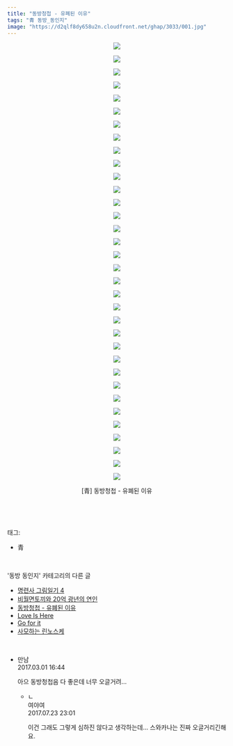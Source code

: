```yaml
---
title: "동방청첩 - 유폐된 이유"
tags: "青 동방_동인지"
image: "https://d2qlf8dy658u2n.cloudfront.net/ghap/3033/001.jpg"
---
```

<div class="article">
<p style="text-align: center; clear: none; float: none;"><img src="{{ site.imgserver12 }}/ghap/3033/001.jpg"/></p>
<p style="text-align: center; clear: none; float: none;"><img src="{{ site.imgserver12 }}/ghap/3033/002.jpg"/></p>
<p style="text-align: center; clear: none; float: none;"><img src="{{ site.imgserver12 }}/ghap/3033/003.jpg"/></p>
<p style="text-align: center; clear: none; float: none;"><img src="{{ site.imgserver12 }}/ghap/3033/004.jpg"/></p>
<p style="text-align: center; clear: none; float: none;"><img src="{{ site.imgserver12 }}/ghap/3033/005.jpg"/></p>
<p style="text-align: center; clear: none; float: none;"><img src="{{ site.imgserver12 }}/ghap/3033/006.jpg"/></p>
<p style="text-align: center; clear: none; float: none;"><img src="{{ site.imgserver12 }}/ghap/3033/007.jpg"/></p>
<p style="text-align: center; clear: none; float: none;"><img src="{{ site.imgserver12 }}/ghap/3033/008.jpg"/></p>
<p style="text-align: center; clear: none; float: none;"><img src="{{ site.imgserver12 }}/ghap/3033/009.jpg"/></p>
<p style="text-align: center; clear: none; float: none;"><img src="{{ site.imgserver12 }}/ghap/3033/010.jpg"/></p>
<p style="text-align: center; clear: none; float: none;"><img src="{{ site.imgserver12 }}/ghap/3033/011.jpg"/></p>
<p style="text-align: center; clear: none; float: none;"><img src="{{ site.imgserver12 }}/ghap/3033/012.jpg"/></p>
<p style="text-align: center; clear: none; float: none;"><img src="{{ site.imgserver12 }}/ghap/3033/013.jpg"/></p>
<p style="text-align: center; clear: none; float: none;"><img src="{{ site.imgserver12 }}/ghap/3033/014.jpg"/></p>
<p style="text-align: center; clear: none; float: none;"><img src="{{ site.imgserver12 }}/ghap/3033/015.jpg"/></p>
<p style="text-align: center; clear: none; float: none;"><img src="{{ site.imgserver12 }}/ghap/3033/016.jpg"/></p>
<p style="text-align: center; clear: none; float: none;"><img src="{{ site.imgserver12 }}/ghap/3033/017.jpg"/></p>
<p style="text-align: center; clear: none; float: none;"><img src="{{ site.imgserver12 }}/ghap/3033/018.jpg"/></p>
<p style="text-align: center; clear: none; float: none;"><img src="{{ site.imgserver12 }}/ghap/3033/019.jpg"/></p>
<p style="text-align: center; clear: none; float: none;"><img src="{{ site.imgserver12 }}/ghap/3033/020.jpg"/></p>
<p style="text-align: center; clear: none; float: none;"><img src="{{ site.imgserver12 }}/ghap/3033/021.jpg"/></p>
<p style="text-align: center; clear: none; float: none;"><img src="{{ site.imgserver12 }}/ghap/3033/022.jpg"/></p>
<p style="text-align: center; clear: none; float: none;"><img src="{{ site.imgserver12 }}/ghap/3033/023.jpg"/></p>
<p style="text-align: center; clear: none; float: none;"><img src="{{ site.imgserver12 }}/ghap/3033/024.jpg"/></p>
<p style="text-align: center; clear: none; float: none;"><img src="{{ site.imgserver12 }}/ghap/3033/025.jpg"/></p>
<p style="text-align: center; clear: none; float: none;"><img src="{{ site.imgserver12 }}/ghap/3033/026.jpg"/></p>
<p style="text-align: center; clear: none; float: none;"><img src="{{ site.imgserver12 }}/ghap/3033/027.jpg"/></p>
<p style="text-align: center; clear: none; float: none;"><img src="{{ site.imgserver12 }}/ghap/3033/028.jpg"/></p>
<p style="text-align: center; clear: none; float: none;"><img src="{{ site.imgserver12 }}/ghap/3033/029.jpg"/></p>
<p style="text-align: center; clear: none; float: none;"><img src="{{ site.imgserver12 }}/ghap/3033/030.jpg"/></p>
<p style="text-align: center; clear: none; float: none;"><img src="{{ site.imgserver12 }}/ghap/3033/031.jpg"/></p>
<p style="text-align: center; clear: none; float: none;"><img src="{{ site.imgserver12 }}/ghap/3033/032.jpg"/></p>
<p style="text-align: center; clear: none; float: none;"><img src="{{ site.imgserver12 }}/ghap/3033/033.jpg"/></p>
<p style="text-align: center; clear: none; float: none;"><img src="{{ site.imgserver12 }}/ghap/3033/034.jpg"/></p>
<p style="text-align: center; clear: none; float: none;">[青] 동방청첩 - 유폐된 이유</p>
<p><br/></p>
</div><br/>
<div class="tagTrail">
<p>태그: </p>
<ul>
<li>青</li>
</ul>
</div><br/>
<div class="another">
<p>'동방 동인지' 카테고리의 다른 글</p>
<ul>
<li><a href="/ghap_3037">명련사 그림일기 4</a></li>
<li><a href="/ghap_3036">비월면토끼와 20억 광년의 연인</a></li>
<li><a href="/ghap_3033">동방청첩 - 유폐된 이유</a></li>
<li><a href="/ghap_3032">Love Is Here</a></li>
<li><a href="/ghap_3031">Go for it</a></li>
<li><a href="/ghap_3028">사모하는 린노스케</a></li>
</ul>
</div><br/>
<div class="cb_module cb_fluid">
<div class="cb_wrt cb_profile">
<div class="comment">
<ul>
<li class="cb_thumb_off" id="comment14928507">
<div class="cb_comment_area">
<div class="cb_info_area">
<div class="cb_section">
<span class="cb_nick_name">만남</span>
</div>
<div class="cb_section">
<span class="cb_date">2017.03.01 16:44 </span>
</div>
</div>
<div class="cb_dsc_comment">
<p class="cb_dsc">
											아으 동방청첩음 다 좋은데 너무 오글거려...<br/>
</p>
</div>
<ul>
<li class="cb_thumb_off" id="comment15042707">
<span class="cb_bu_subnode">ㄴ</span>
<div class="cb_comment_area">
<div class="cb_info_area">
<div class="cb_section">
<span class="cb_nick_name">여야여</span>
</div>
<div class="cb_section">
<span class="cb_date">2017.07.23 23:01 </span>
</div>
</div>
<div class="cb_dsc_comment">
<p class="cb_dsc">
																이건 그래도 그렇게 심하진 않다고 생각하는데...  스와카나는 진짜 오글거리긴해요. 
															</p>
</div>
</div>
</li>
</ul>
</div></li>
</ul>
</div>
</div><!-- commentList close -->
</div><br/>
